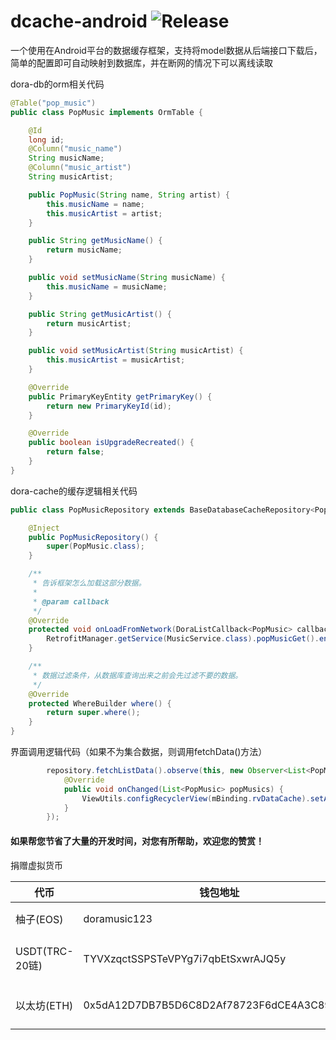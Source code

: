 # dcache-android ![Release](https://jitpack.io/v/dora4/dcache-android.svg)

一个使用在Android平台的数据缓存框架，支持将model数据从后端接口下载后，简单的配置即可自动映射到数据库，并在断网的情况下可以离线读取


  dora-db的orm相关代码

  ```java
  @Table("pop_music")
  public class PopMusic implements OrmTable {

      @Id
      long id;
      @Column("music_name")
      String musicName;
      @Column("music_artist")
      String musicArtist;

      public PopMusic(String name, String artist) {
          this.musicName = name;
          this.musicArtist = artist;
      }

      public String getMusicName() {
          return musicName;
      }

      public void setMusicName(String musicName) {
          this.musicName = musicName;
      }

      public String getMusicArtist() {
          return musicArtist;
      }

      public void setMusicArtist(String musicArtist) {
          this.musicArtist = musicArtist;
      }

      @Override
      public PrimaryKeyEntity getPrimaryKey() {
          return new PrimaryKeyId(id);
      }

      @Override
      public boolean isUpgradeRecreated() {
          return false;
      }
  }
  ```

  dora-cache的缓存逻辑相关代码

  ```java
  public class PopMusicRepository extends BaseDatabaseCacheRepository<PopMusic> {

      @Inject
      public PopMusicRepository() {
          super(PopMusic.class);
      }

      /**
       * 告诉框架怎么加载这部分数据。
       *
       * @param callback
       */
      @Override
      protected void onLoadFromNetwork(DoraListCallback<PopMusic> callback) {
          RetrofitManager.getService(MusicService.class).popMusicGet().enqueue(callback);
      }

      /**
       * 数据过滤条件，从数据库查询出来之前会先过滤不要的数据。
       */
      @Override
      protected WhereBuilder where() {
          return super.where();
      }
  }
  ```

  界面调用逻辑代码（如果不为集合数据，则调用fetchData()方法）

  ```java
          repository.fetchListData().observe(this, new Observer<List<PopMusic>>() {
              @Override
              public void onChanged(List<PopMusic> popMusics) {
                  ViewUtils.configRecyclerView(mBinding.rvDataCache).setAdapter(new PopMusicAdapter(popMusics));
              }
          });
  ```

#### 如果帮您节省了大量的开发时间，对您有所帮助，欢迎您的赞赏！

捐赠虚拟货币

| 代币           | 钱包地址                                   | 备注                                                        |
| -------------- | ------------------------------------------ | ----------------------------------------------------------- |
| 柚子(EOS)      | doramusic123                               | TAG中直接填写你的github用户名                               |
| USDT(TRC-20链) | TYVXzqctSSPSTeVPYg7i7qbEtSxwrAJQ5y         | 发送你的钱包地址和github用户名至邮箱dora924666990@gmail.com |
| 以太坊(ETH)    | 0x5dA12D7DB7B5D6C8D2Af78723F6dCE4A3C89caB9 | 发送你的钱包地址和github用户名至邮箱dora924666990@gmail.com |
